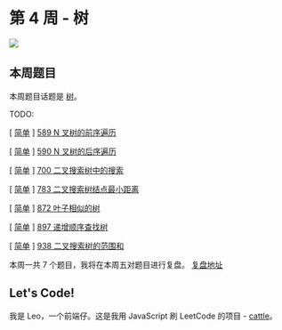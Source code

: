 # 第 4 周 - 树

![](https://w3fun-1253290453.cos.ap-chengdu.myqcloud.com/cattle/plan/mp-004.jpg)



## 本周题目

本周题目话题是 [树](/art/tree.html)。

TODO:

[ [简单](/solution/easy/) ] [589 N 叉树的前序遍历](https://leetcode-cn.com/problems/n-ary-tree-preorder-traversal/)

[ [简单](/solution/easy/) ] [590 N 叉树的后序遍历](https://leetcode-cn.com/problems/n-ary-tree-postorder-traversal/)

[ [简单](/solution/easy/) ] [700 二叉搜索树中的搜索](https://leetcode-cn.com/problems/search-in-a-binary-search-tree/)

[ [简单](/solution/easy/) ] [783 二叉搜索树结点最小距离](https://leetcode-cn.com/problems/minimum-distance-between-bst-nodes/)

[ [简单](/solution/easy/) ] [872 叶子相似的树](https://leetcode-cn.com/problems/leaf-similar-trees/)

[ [简单](/solution/easy/) ] [897 递增顺序查找树](https://leetcode-cn.com/problems/increasing-order-search-tree/)

[ [简单](/solution/easy/) ] [938 二叉搜索树的范围和](https://leetcode-cn.com/problems/range-sum-of-bst/)

本周一共 7 个题目，我将在本周五对题目进行复盘。​ [复盘地址](/review/friday-review-004.html)

## Let's Code!

我是 Leo，一个前端仔。这是我用 JavaScript 刷 LeetCode 的项目 - [cattle](https://github.com/swpuleo/cattle)。
